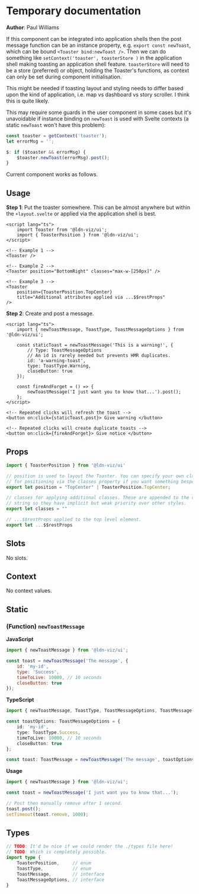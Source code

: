 # Temporary documentation

**Author**: Paul Williams

If this component can be integrated into application shells then the post message function can be an instance property, e.g. `export const newToast`, which can be bound `<Toaster bind:newToast />`. Then we can do something like `setContext('toaster', toasterStore )` in the application shell making toasting an application shell feature. `toasterStore` will need to be a store (preferred) or object, holding the Toaster's functions, as context can only be set during component initialisation.

This might be needed if toasting layout and styling needs to differ based upon the kind of application, i.e. map vs dashboard vs story scroller. I think this is quite likely.

This may require some guards in the user component in some cases but it's unavoidable if instance binding on `newToast` is used with Svelte contexts (a static `newToast` won't have this problem):

```js
const toaster = getContext('toaster');
let errorMsg = '';

$: if ($toaster && errorMsg) {
	$toaster.newToast(errorMsg).post();
}
```

Current component works as follows.

## Usage

**Step 1**: Put the toaster somewhere. This can be almost anywhere but within the `+layout.svelte` or applied via the application shell is best.

```svelte
<script lang="ts">
	import Toaster from '@ldn-viz/ui';
	import { ToasterPosition } from '@ldn-viz/ui';
</script>

<!-- Example 1 -->
<Toaster />

<!-- Example 2 -->
<Toaster position="BottomRight" classes="max-w-[250px]" />

<!-- Example 3 -->
<Toaster
	position={ToasterPosition.TopCenter}
	title="Additional attributes applied via ...$$restProps"
/>
```

**Step 2**: Create and post a message.

```svelte
<script lang="ts">
	import { newToastMessage, ToastType, ToastMessageOptions } from '@ldn-viz/ui';

	const staticToast = newToastMessage('This is a warning!', {
		// Type: ToastMessageOptions
		// An id is rarely needed but prevents HMR duplicates.
		id: 'a-warning-toast',
		type: ToastType.Warning,
		closeButton: true
	});

	const fireAndForget = () => {
		newToastMessage('I just want you to know that...').post();
	};
</script>

<!-- Repeated clicks will refresh the toast -->
<button on:click={staticToast.post}> Give warning </button>

<!-- Repeated clicks will create duplicate toasts -->
<button on:click={fireAndForget}> Give notice </button>
```

## Props

```js
import { ToasterPosition } from '@ldn-viz/ui'

// position is used to layout the Toaster. You can specify your own classes
// for positioning via the classes property if you want something bespoke.
export let position = "TopCenter" | ToasterPosition.TopCenter;

// classes for applying additional classes. These are appended to the class
// string so they have implicit but weak priority over other styles.
export let classes = ""

// ...$$restProps applied to the top level element.
export let ...$$restProps
```

## Slots

No slots.

## Context

No context values.

## Static

### (Function) `newToastMessage`

**JavaScript**

```js
import { newToastMessage } from '@ldn-viz/ui';

const toast = newToastMessage('The message', {
	id: 'my-id',
	type: 'Success',
	timeToLive: 10000, // 10 seconds
	closeButton: true
});
```

**TypeScript**

```ts
import { newToastMessage, ToastType, ToastMessageOptions, ToastMessage } from '@ldn-viz/ui';

const toastOptions: ToastMessageOptions = {
	id: 'my-id',
	type: ToastType.Success,
	timeToLive: 10000, // 10 seconds
	closeButton: true
};

const toast: ToastMessage = newToastMessage('The message', toastOptions);
```

**Usage**

```ts
import { newToastMessage } from '@ldn-viz/ui';

const toast = newToastMessage('I just want you to know that...');

// Post then manually remove after 1 second.
toast.post();
setTimeout(toast.remove, 1000);
```

## Types

```ts
// TODO: It'd be nice if we could render the ./types file here!
// TODO: Which is completely possible.
import type {
	ToasterPosition,     // enum
	ToastType,           // enum
	ToastMessage,        // interface
	ToastMessageOptions, // interface
}
```
